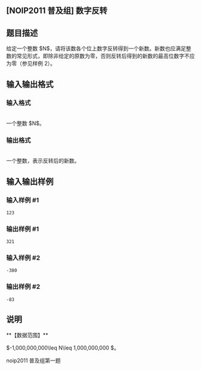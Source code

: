 <article>
<h1>[NOIP2011 普及组] 数字反转</h1>
<h2>题目描述</h2>
<div>给定一个整数 $N$，请将该数各个位上数字反转得到一个新数。新数也应满足整数的常见形式，即除非给定的原数为零，否则反转后得到的新数的最高位数字不应为零（参见样例 2）。
</div>
<h2>输入输出格式</h2>
<h3>输入格式</h3>
<br/>
<div>一个整数 $N$。
</div>
<h3>输出格式</h3>
<br/>
<div>一个整数，表示反转后的新数。
</div>
<h2>输入输出样例</h2>
<h3>输入样例 #1</h3>
<pre><code>123</code></pre>
<h3>输出样例 #1</h3>
<pre><code>321</code></pre>
<h3>输入样例 #2</h3>
<pre><code>-380</code></pre>
<h3>输出样例 #2</h3>
<pre><code>-83</code></pre>
<h2>说明</h2>
<div>**【数据范围】**

$-1,000,000,000\leq N\leq 1,000,000,000 $。

noip2011 普及组第一题
</div>
</article>